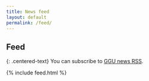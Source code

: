 ```yaml
---
title: News feed
layout: default
permalink: /feed/
---
```


## Feed

{: .centered-text}
You can subscribe to [GGU news RSS](/rss.xml).

{% include feed.html %}

